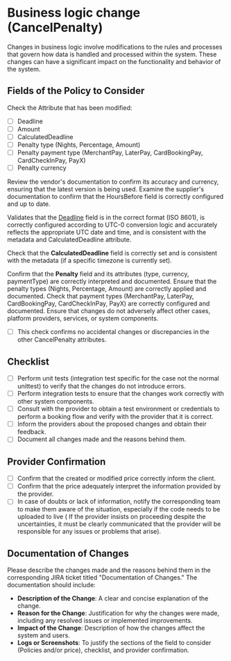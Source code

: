 # Business logic change (CancelPenalty)

Changes in business logic involve modifications to the rules and processes that govern how data is handled and processed within the system. These changes can have a significant impact on the functionality and behavior of the system.

## Fields of the Policy to Consider

Check the Attribute that has been modified:
- [ ] Deadline
- [ ] Amount
- [ ] CalculatedDeadline 
- [ ] Penalty type (Nights, Percentage, Amount)
- [ ] Penalty payment type  (MerchantPay, LaterPay, CardBookingPay, CardCheckInPay, PayX)
- [ ] Penalty currency

Review the vendor's documentation to confirm its accuracy and currency, ensuring that the latest version is being used. Examine the supplier's documentation to confirm that the HoursBefore field is correctly configured and up to date.

Validates that the [Deadline](https://docs.travelgate.com/kb/faqs/faqs-cancel-policies/cancel-policies-and-deadlines-closer-look?_highlight=deadline) field is in the correct format (ISO 8601), is correctly configured according to UTC-0 conversion logic and accurately reflects the appropriate UTC date and time, and is consistent with the metadata and CalculatedDeadline attribute.

Check that the **CalculatedDeadline** field is correctly set and is consistent with the metadata (if a specific timezone is currently set).

Confirm that the **Penalty** field and its attributes (type, currency, paymentType) are correctly interpreted and documented. Ensure that the penalty types (Nights, Percentage, Amount) are correctly applied and documented. Check that payment types (MerchantPay, LaterPay, CardBookingPay, CardCheckInPay, PayX) are correctly configured and documented. Ensure that changes do not adversely affect other cases, platform providers, services, or system components.

- [ ] This check confirms no accidental changes or discrepancies in the other CancelPenalty attributes.

## Checklist

- [ ] Perform unit tests (integration test specific for the case not the normal unittest) to verify that the changes do not introduce errors.
- [ ] Perform integration tests to ensure that the changes work correctly with other system components.
- [ ] Consult with the provider to obtain a test environment or credentials to perform a booking flow and verify with the provider that it is correct.
- [ ] Inform the providers about the proposed changes and obtain their feedback.
- [ ] Document all changes made and the reasons behind them.

## Provider Confirmation

- [ ] Confirm that the created or modified price correctly inform the client.
- [ ] Confirm that the price adequately interpret the information provided by the provider.
- [ ] In case of doubts or lack of information, notify the corresponding team to make them aware of the situation, especially if the code needs to be uploaded to live ( If the provider insists on proceeding despite the uncertainties, it must be clearly communicated that the provider will be responsible for any issues or problems that arise).

## Documentation of Changes

Please describe the changes made and the reasons behind them in the corresponding JIRA ticket titled "Documentation of Changes." The documentation should include:
- **Description of the Change**: A clear and concise explanation of the change.
- **Reason for the Change**: Justification for why the changes were made, including any resolved issues or implemented improvements.
- **Impact of the Change**: Description of how the changes affect the system and users.
- **Logs or Screenshots**: To justify the sections of the field to consider (Policies and/or price), checklist, and provider confirmation.
